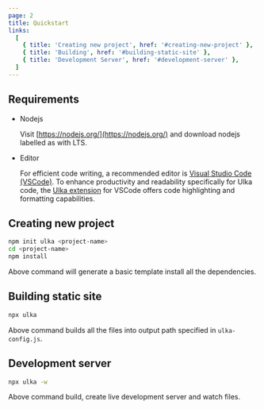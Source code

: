 ```yaml
---
page: 2
title: Quickstart
links:
  [
    { title: 'Creating new project', href: '#creating-new-project' },
    { title: 'Building', href: '#building-static-site' },
    { title: 'Development Server', href: '#development-server' },
  ]
---
```


## Requirements

- Nodejs

  Visit [https://nodejs.org/](https://nodejs.org/) and download nodejs labelled as with LTS.

- Editor

  For efficient code writing, a recommended editor is [Visual Studio Code (VSCode)](https://code.visualstudio.com/). To enhance productivity and readability specifically for Ulka code, the [Ulka extension](https://marketplace.visualstudio.com/items?itemName=Roshan.ulka-language-support) for VSCode offers code highlighting and formatting capabilities.

## Creating new project

```bash
npm init ulka <project-name>
cd <project-name>
npm install
```

Above command will generate a basic template install all the dependencies.

## Building static site

```bash
npx ulka
```

Above command builds all the files into output path specified in `ulka-config.js`.

## Development server

```bash
npx ulka -w
```

Above command build, create live development server and watch files.

